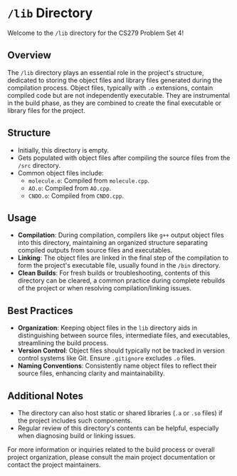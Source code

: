 # `/lib` Directory

Welcome to the `/lib` directory for the CS279 Problem Set 4!

## Overview

The `/lib` directory plays an essential role in the project's structure, dedicated to storing the object files and library files generated during the compilation process. Object files, typically with `.o` extensions, contain compiled code but are not independently executable. They are instrumental in the build phase, as they are combined to create the final executable or library files for the project.

## Structure

- Initially, this directory is empty.
- Gets populated with object files after compiling the source files from the `/src` directory.
- Common object files include:
    - `molecule.o`: Compiled from `molecule.cpp`.
    - `AO.o`: Compiled from `AO.cpp`.
    - `CNDO.o`: Compiled from `CNDO.cpp`.

## Usage

- **Compilation**: During compilation, compilers like `g++` output object files into this directory, maintaining an organized structure separating compiled outputs from source files and executables.
- **Linking**: The object files are linked in the final step of the compilation to form the project's executable file, usually found in the `/bin` directory.
- **Clean Builds**: For fresh builds or troubleshooting, contents of this directory can be cleared, a common practice during complete rebuilds of the project or when resolving compilation/linking issues.

## Best Practices

- **Organization**: Keeping object files in the `lib` directory aids in distinguishing between source files, intermediate files, and executables, streamlining the build process.
- **Version Control**: Object files should typically not be tracked in version control systems like Git. Ensure `.gitignore` excludes `.o` files.
- **Naming Conventions**: Consistently name object files to reflect their source files, enhancing clarity and maintainability.

## Additional Notes

- The directory can also host static or shared libraries (`.a` or `.so` files) if the project includes such components.
- Regular review of this directory's contents can be helpful, especially when diagnosing build or linking issues.

For more information or inquiries related to the build process or overall project organization, please consult the main project documentation or contact the project maintainers.